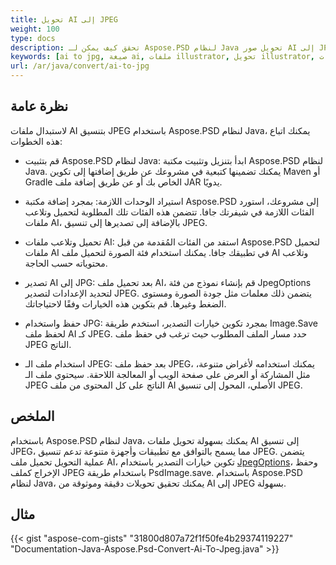 ```yaml
---
title: تحويل AI إلى JPEG
weight: 100
type: docs
description: تحقق كيف يمكن لـ Aspose.PSD لنظام Java تحويل صور AI إلى JPEG
keywords: [ai to jpg, صيغة ai, ملفات illustrator, تحويل illustrator, واجهة برمجة تطبيقات psd, جافا, مثال على الشيفرة]
url: /ar/java/convert/ai-to-jpg
---
```


## **نظرة عامة**
لاستبدال ملفات AI بتنسيق JPEG باستخدام Aspose.PSD لنظام Java، يمكنك اتباع هذه الخطوات:

- قم بتثبيت Aspose.PSD لنظام Java: ابدأ بتنزيل وتثبيت مكتبة Aspose.PSD لنظام Java. يمكنك تضمينها كتبعية في مشروعك عن طريق إضافتها إلى تكوين Maven أو Gradle الخاص بك أو عن طريق إضافة ملف JAR يدويًا.

- استيراد الوحدات اللازمة: بمجرد إضافة مكتبة Aspose.PSD إلى مشروعك، استورد الفئات اللازمة في شيفرتك جافا. تتضمن هذه الفئات تلك المطلوبة لتحميل وتلاعب ملفات AI، بالإضافة إلى تصديرها إلى تنسيق JPEG.

- تحميل وتلاعب ملفات AI: استفد من الفئات المُقدمة من قبل Aspose.PSD لتحميل ملفات AI في تطبيقك جافا. يمكنك استخدام فئة الصورة لتحميل ملف AI وتلاعب محتوياته حسب الحاجة.

- تصدير AI إلى JPG: بعد تحميل ملف AI، قم بإنشاء نموذج من فئة JpegOptions لتحديد الإعدادات لتصدير JPEG. يتضمن ذلك معلمات مثل جودة الصورة ومستوى الضغط وغيرها. قم بتكوين هذه الخيارات وفقًا لاحتياجاتك.

- حفظ واستخدام JPG: بمجرد تكوين خيارات التصدير، استخدم طريقة Image.Save لحفظ ملف AI كـ JPEG. حدد مسار الملف المطلوب حيث ترغب في حفظ ملف JPEG الناتج.

- استخدام ملف الـ JPEG: بعد حفظ ملف JPEG، يمكنك استخدامه لأغراض متنوعة، مثل المشاركة أو العرض على صفحة الويب أو المعالجة اللاحقة. سيحتوي ملف الـ JPEG الناتج على كل المحتوى من ملف AI الأصلي، المحول إلى تنسيق JPEG.

## **الملخص**
باستخدام Aspose.PSD لنظام Java، يمكنك بسهولة تحويل ملفات AI إلى تنسيق JPEG، مما يسمح بالتوافق مع تطبيقات وأجهزة متنوعة تدعم تنسيق JPEG. يتضمن عملية التحويل تحميل ملف AI، تكوين خيارات التصدير باستخدام [JpegOptions](https://reference.aspose.com/psd/java/com.aspose.psd.imageoptions/jpegoptions/)، وحفظ الإخراج كملف JPEG باستخدام طريقة PsdImage.save. باستخدام Aspose.PSD لنظام Java، يمكنك تحقيق تحويلات دقيقة وموثوقة من AI إلى JPEG بسهولة.

## **مثال**
{{< gist "aspose-com-gists" "31800d807a72f1f50fe4b29374119227" "Documentation-Java-Aspose.Psd-Convert-Ai-To-Jpeg.java" >}}